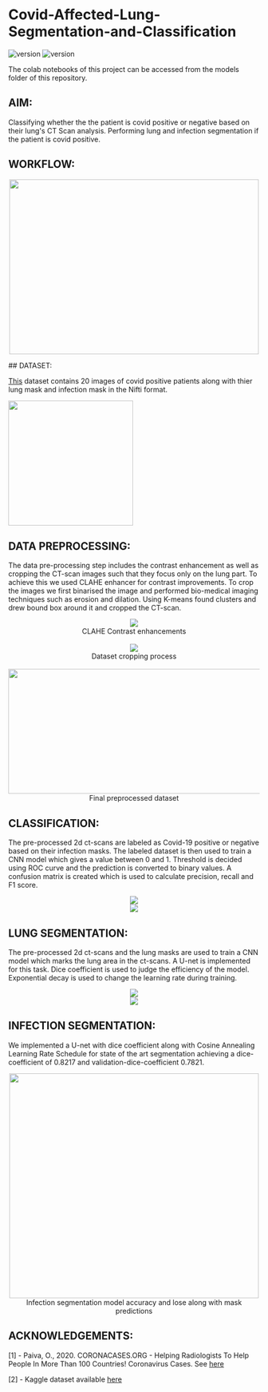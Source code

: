 # Covid-Affected-Lung-Segmentation-and-Classification

![version](https://img.shields.io/badge/tensorflow-v2.4.0-gold.svg)
![version](https://img.shields.io/badge/keras-v2.2.5-blue.svg)

The colab notebooks of this project can be accessed from the models folder of this repository.

## AIM: 

Classifying whether the the patient is covid positive or negative based on their lung's CT Scan analysis. Performing lung and infection segmentation if the patient is covid positive.

## WORKFLOW:
<p align="center">
<img src="https://github.com/Shubham08avi/Covid-Affected-Lung-Segmentation-and-Classification/blob/main/readme_files/final_images/workflow_diagram.png" align="middle" height="350" width ="500" >
</p>
## DATASET:

[This](https://www.kaggle.com/andrewmvd/covid19-ct-scans) dataset contains 20 images of covid positive patients along with thier lung mask and infection mask in the Nifti format.
 
<img src="https://github.com/Shubham08avi/Covid-Affected-Lung-Segmentation-and-Classification/blob/main/readme_files/final_images/dataset_img.png" align="middle" height="250" >

## DATA PREPROCESSING:

The data pre-processing step includes the contrast enhancement as well as cropping the CT-scan images such that they focus only on the lung part. To achieve this we used CLAHE enhancer for contrast improvements. To crop the images we first binarised the image and performed bio-medical imaging techniques such as erosion and dilation. Using K-means found clusters and drew bound box around it and cropped the CT-scan.
<p align="center">
<img src="https://github.com/Shubham08avi/Covid-Affected-Lung-Segmentation-and-Classification/blob/main/readme_files/dataset_contrast.png" align="middle">
<br>
CLAHE Contrast enhancements
<br><br>
<img src="https://github.com/Shubham08avi/Covid-Affected-Lung-Segmentation-and-Classification/blob/main/readme_files/dataset_kmeans.png" align="middle">
<br>
Dataset cropping process
<br><br>
<img src="https://github.com/Shubham08avi/Covid-Affected-Lung-Segmentation-and-Classification/blob/main/readme_files/final_dataset.png" align="middle" height="250" width="800">
<br>
Final preprocessed dataset
</p>

## CLASSIFICATION:

The pre-processed 2d ct-scans are labeled as Covid-19 positive or negative based on their infection masks. The labeled dataset is then used
to train a CNN model which gives a value between 0 and 1. Threshold is decided using ROC curve and the prediction is converted to binary values.
A confusion matrix is created which is used to calculate precision, recall and F1 score.

<p align="center">
<img src="https://github.com/Shubham08avi/Covid-Affected-Lung-Segmentation-and-Classification/blob/main/readme_files/final_images/classigraph.PNG" align="middle">
<br>
<img src="https://github.com/Shubham08avi/Covid-Affected-Lung-Segmentation-and-Classification/blob/main/readme_files/final_images/classiss.PNG" align="middle">
<br>
</p>

## LUNG SEGMENTATION:

The pre-processed 2d ct-scans and the lung masks are used to train a CNN model which marks the lung area in the ct-scans. A U-net is implemented for this task.
Dice coefficient is used to judge the efficiency of the model. Exponential decay is used to change the learning rate during training.

<p align="center">
<img src="https://github.com/Shubham08avi/Covid-Affected-Lung-Segmentation-and-Classification/blob/main/readme_files/final_images/lungseggraph.PNG" align="middle">
<br>
<img src="https://github.com/Shubham08avi/Covid-Affected-Lung-Segmentation-and-Classification/blob/main/readme_files/final_images/lungsegss.PNG" align="middle">
<br>
</p>

## INFECTION SEGMENTATION:

We implemented a U-net with dice coefficient along with Cosine Annealing Learning Rate Schedule for state of the art segmentation achieving a dice-coefficient of 0.8217 and validation-dice-coefficient 0.7821.

<p align="center">
<img src="https://github.com/Shubham08avi/Covid-Affected-Lung-Segmentation-and-Classification/blob/main/readme_files/final_images/infection_segmentation.png" align="middle" height="450" width="500">
<br>
Infection segmentation model accuracy and lose along with mask predictions
</p>

## ACKNOWLEDGEMENTS:

[1] - Paiva, O., 2020. CORONACASES.ORG - Helping Radiologists To Help People In More Than 100 Countries! Coronavirus Cases. See [here](https://coronacases.org/)

[2] - Kaggle dataset available [here](https://www.kaggle.com/andrewmvd/covid19-ct-scans)
